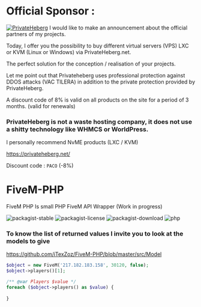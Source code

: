 # Official Sponsor :

[![PrivateHeberg](https://rageui.riveria.fr/ph.png)](https://privateheberg.com)
I would like to make an announcement about the official partners of my projects.

Today, I offer you the possibility to buy different virtual servers (VPS) LXC or KVM (Linux or Windows) via PrivateHeberg.net.

The perfect solution for the conception / realisation of your projects.

Let me point out that Privateheberg uses professional protection against DDOS attacks (VAC TILERA) in addition to the private protection provided by PrivateHeberg.

A discount code of 8% is valid on all products on the site for a period of 3 months. (valid for renewals) 

### PrivateHeberg is not a waste hosting company, it does not use a shitty technology like WHMCS or WorldPress. 

I personally recommend NvME products (LXC / KVM) 

https://privateheberg.net/

Discount code : <code>PACO</code> (-8%)

# FiveM-PHP

FiveM PHP Is small PHP FiveM API Wrapper (Work in progress)

![packagist-stable](https://badgen.net/packagist/v/itexzoz/fivem-php)
![packagist-license](https://img.shields.io/packagist/l/itexzoz/fivem-php.svg)
![packagist-download](https://badgen.net/packagist/dt/itexzoz/fivem-php)
![php](https://badgen.net/packagist/php/itexzoz/fivem-php)

### To know the list of returned values I invite you to look at the models to give 

https://github.com/iTexZoz/FiveM-PHP/blob/master/src/Model

```php
$object = new FiveM('217.182.183.158', 30120, false);
$object->players()[1];

/** @var Players $value */
foreach ($object->players() as $value) {
    
}
```
